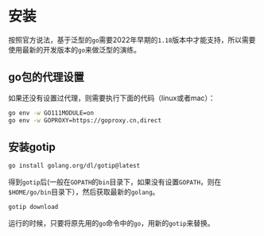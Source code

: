 # 安装

按照官方说法，基于泛型的`go`需要2022年早期的`1.18`版本中才能支持，所以需要使用最新的开发版本的`go`来做泛型的演练。

## go包的代理设置

如果还没有设置过代理，则需要执行下面的代码（linux或者mac）：

```bash
go env -w GO111MODULE=on
go env -w GOPROXY=https://goproxy.cn,direct
```



## 安装gotip

```bash
go install golang.org/dl/gotip@latest
```

得到`gotip`后(一般在`GOPATH`的`bin`目录下，如果没有设置`GOPATH`，则在`$HOME/go/bin`目录下），然后获取最新的`golang`。

```bash
gotip download
```

运行的时候，只要将原先用的`go`命令中的`go`，用新的`gotip`来替换。

